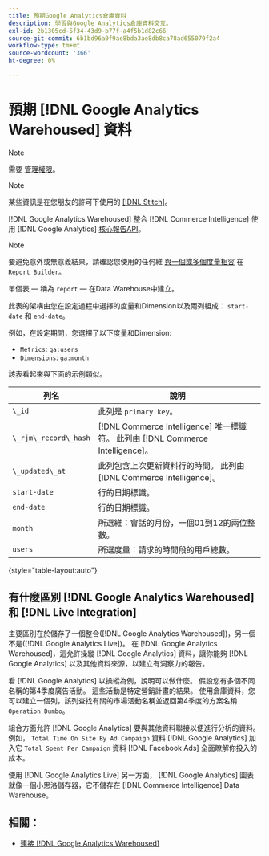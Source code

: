 ```yaml
---
title: 預期Google Analytics倉庫資料
description: 學習與Google Analytics倉庫資料交互。
exl-id: 2b1305cd-5f34-43d9-b77f-a4f5b1d82c66
source-git-commit: 6b1bd96a0f9ae8bda3ae8db8ca78ad655079f2a4
workflow-type: tm+mt
source-wordcount: '366'
ht-degree: 0%

---
```


# 預期 [!DNL Google Analytics Warehoused] 資料

>[!NOTE]
>
>需要 [管理權限](../../../administrator/user-management/user-management.md)。

>[!NOTE]
>
>某些資訊是在您朋友的許可下使用的 [[!DNL Stitch]](https://www.stitchdata.com/docs/integrations/saas/google-analytics)。

[!DNL Google Analytics Warehoused] 整合 [!DNL Commerce Intelligence] 使用 [!DNL Google Analytics] [核心報告API](https://developers.google.com/analytics/devguides/reporting/core/v3/)。

>[!NOTE]
>
>要避免意外或無意義結果，請確認您使用的任何維 [與一個或多個度量相容](https://ga-dev-tools.google/dimensions-metrics-explorer/) 在 `Report Builder`。

單個表 — 稱為 `report`  — 在Data Warehouse中建立。

此表的架構由您在設定過程中選擇的度量和Dimension以及兩列組成： `start-date` 和 `end-date`。

例如，在設定期間，您選擇了以下度量和Dimension:

* `Metrics`: `ga:users`
* `Dimensions`: `ga:month`

該表看起來與下面的示例類似。

| **列名** | **說明** |
|-----|-----|
| `\_id` | 此列是 `primary key`。 |
| `\_rjm\_record\_hash` | [!DNL Commerce Intelligence] 唯一標識符。 此列由 [!DNL Commerce Intelligence]。 |
| `\_updated\_at` | 此列包含上次更新資料行的時間。 此列由 [!DNL Commerce Intelligence]。 |
| `start-date` | 行的日期標識。 |
| `end-date` | 行的日期標識。 |
| `month` | 所選維：會話的月份，一個01到12的兩位整數。 |
| `users` | 所選度量：請求的時間段的用戶總數。 |

{style="table-layout:auto"}

## 有什麼區別 [!DNL Google Analytics Warehoused] 和 [!DNL Live Integration]

主要區別在於儲存了一個整合([!DNL Google Analytics Warehoused])，另一個不是([!DNL Google Analytics Live])。 在 [!DNL Google Analytics Warehoused]，這允許操縱 [!DNL Google Analytics] 資料，讓你能夠 [!DNL Google Analytics] 以及其他資料來源，以建立有洞察力的報告。

看 [!DNL Google Analytics] 以操縱為例，說明可以做什麼。 假設您有多個不同名稱的第4季度廣告活動。 這些活動是特定營銷計畫的結果。 使用倉庫資料，您可以建立一個列，該列查找有關的市場活動名稱並返回第4季度的方案名稱 `Operation Dumbo`。

組合方面允許 [!DNL Google Analytics] 要與其他資料聯接以便進行分析的資料。 例如， `Total Time On Site By Ad Campaign` 資料 [!DNL Google Analytics] 加入它 `Total Spent Per Campaign` 資料 [!DNL Facebook Ads] 全面瞭解你投入的成本。

使用 [!DNL Google Analytics Live] 另一方面， [!DNL Google Analytics] 圖表就像一個小思洛儲存器，它不儲存在 [!DNL Commerce Intelligence] Data Warehouse。

## 相關：

* [連接 [!DNL Google Analytics Warehoused]](../integrations/google-analytics-warehoused.md)
